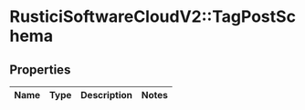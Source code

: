 # RusticiSoftwareCloudV2::TagPostSchema

## Properties
Name | Type | Description | Notes
------------ | ------------- | ------------- | -------------


